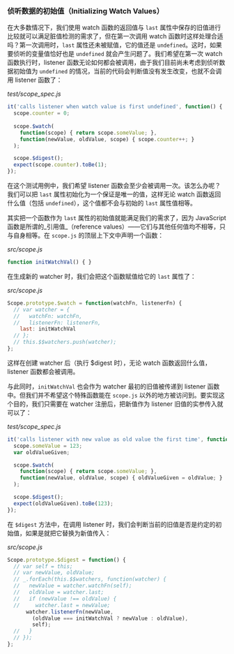 ### 侦听数据的初始值（Initializing Watch Values）

在大多数情况下，我们使用 watch 函数的返回值与 `last` 属性中保存的旧值进行比较就可以满足脏值检测的需求了，但在第一次调用 watch 函数时这样处理合适吗？第一次调用时，`last` 属性还未被赋值，它的值还是 `undefined`。这时，如果要侦听的变量值恰好也是 `undefined` 就会产生问题了。我们希望在第一次 watch 函数执行时，listener 函数无论如何都会被调用，由于我们目前尚未考虑到侦听数据初始值为 `undefined` 的情况，当前的代码会判断值没有发生改变，也就不会调用 listener 函数了：

_test/scope_spec.js_

```js
it('calls listener when watch value is first undefined', function() {
  scope.counter = 0;
  
  scope.$watch(
    function(scope) { return scope.someValue; },
    function(newValue, oldValue, scope) { scope.counter++; }
  );

  scope.$digest();
  expect(scope.counter).toBe(1);
});
```

在这个测试用例中，我们希望 listener 函数会至少会被调用一次。该怎么办呢？我们可以把 `last` 属性初始化为一个保证是唯一的值，这样无论 watch 函数返回什么值（包括 `undefined`），这个值都不会与初始的 `last` 属性值相等。

其实把一个函数作为 `last` 属性的初始值就能满足我们的需求了，因为 JavaScript 函数是所谓的_引用值_（reference values）——它们与其他任何值均不相等，只与自身相等。在 `scope.js` 的顶层上下文中声明一个函数：

_src/scope.js_

```js
function initWatchVal() { }
```

在生成新的 watcher 时，我们会把这个函数赋值给它的 `last` 属性了：

_src/scope.js_

```js
Scope.prototype.$watch = function(watchFn, listenerFn) {
  // var watcher = {
  //   watchFn: watchFn,
  //   listenerFn: listenerFn,
    last: initWatchVal
  // };
  // this.$$watchers.push(watcher);
};
```

这样在创建 watcher 后（执行 $digest 时），无论 watch 函数返回什么值，listener 函数都会被调用。

与此同时，`initWatchVal` 也会作为 watcher 最初的旧值被传递到 listener 函数中。但我们并不希望这个特殊函数能在 `scope.js` 以外的地方被访问到。要实现这个目的，我们只需要在 watcher 注册后，把新值作为 listener 旧值的实参传入就可以了：

_test/scope_spec.js_

```js
it('calls listener with new value as old value the first time', function() {
  scope.someValue = 123;
  var oldValueGiven;

  scope.$watch(
    function(scope) { return scope.someValue; },
    function(newValue, oldValue, scope) { oldValueGiven = oldValue; }
  );

  scope.$digest();
  expect(oldValueGiven).toBe(123);
});
```

在 `$digest` 方法中，在调用 listener 时，我们会判断当前的旧值是否是约定的初始值，如果是就把它替换为新值传入：

_src/scope.js_

```js
Scope.prototype.$digest = function() {
  // var self = this;
  // var newValue, oldValue;
  // _.forEach(this.$$watchers, function(watcher) {
  //   newValue = watcher.watchFn(self);
  //   oldValue = watcher.last;
  //   if (newValue !== oldValue) {
  //     watcher.last = newValue;
      watcher.listenerFn(newValue,
        (oldValue === initWatchVal ? newValue : oldValue),
        self);
  //   } 
  // });
};
```
